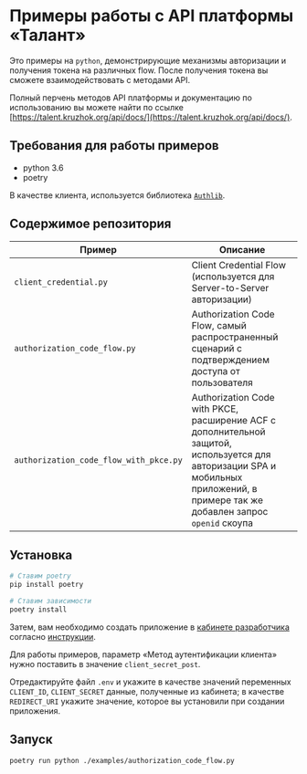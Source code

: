 # Примеры работы с API платформы «Талант»

Это примеры на `python`, демонстрирующие механизмы авторизации и получения токена на различных flow. После получения токена вы сможете взаимодействовать с методами API.

Полный перчень методов API платформы и документацию по использованию вы можете найти по ссылке [https://talent.kruzhok.org/api/docs/](https://talent.kruzhok.org/api/docs/).

## Требования для работы примеров
* python 3.6
* poetry

В качестве клиента, используется библиотека [`Authlib`](https://authlib.org/).

## Содержимое репозитория
|Пример|Описание|
|--|--|
| `client_credential.py` | Client Credential Flow (используется для Server-to-Server авторизации)|
| `authorization_code_flow.py` | Authorization Code Flow, самый распространенный сценарий с подтверждением доступа от пользователя |
| `authorization_code_flow_with_pkce.py` | Authorization Code with PKCE, расширение ACF c дополнительной защитой, используется для авторизации SPA и мобильных приложений, в примере так же добавлен запрос `openid` скоупа |

## Установка
```bash
# Ставим poetry
pip install poetry

# Ставим зависимости
poetry install
```

Затем, вам необходимо создать приложение в [кабинете разработчика](http://talent.kruzhok.org/developer/) согласно [инструкции](https://talent.kruzhok.org/api/docs/). 

Для работы примеров, параметр «Метод аутентификации клиента» нужно поставить в значение `client_secret_post`.

Отредактируйте файл `.env` и укажите в качестве значений переменных `CLIENT_ID`,  `CLIENT_SECRET` данные, полученные из кабинета; в качестве `REDIRECT_URI` укажите значение, которое вы установили при создании приложения.

## Запуск
```bash
poetry run python ./examples/authorization_code_flow.py
```